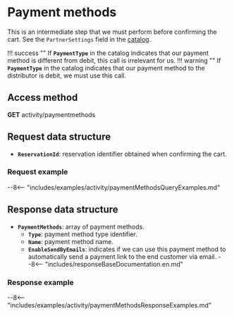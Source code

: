 # Payment methods

This is an intermediate step that we must perform before confirming the cart. See the ``PartnerSettings`` field in the [catalog](catalog.md).

!!! success ""
    If **``PaymentType``** in the catalog indicates that our payment method is different from debit, this call is irrelevant for us.
!!! warning ""
    If **``PaymentType``** in the catalog indicates that our payment method to the distributor is debit, we must use this call.

## Access method

**GET** activity/paymentmethods

## Request data structure

- **`ReservationId`**: reservation identifier obtained when confirming the cart.

### Request example

--8<-- "includes/examples/activity/paymentMethodsQueryExamples.md"

## Response data structure

- **`PaymentMethods`**: array of payment methods.
    - **``Type``**: payment method type identifier.
    - **``Name``**: payment method name.
    - **``EnableSendByEmails``**: indicates if we can use this payment method to automatically send a payment link to the end customer via email.
--8<-- "includes/responseBaseDocumentation.en.md"

### Response example

--8<-- "includes/examples/activity/paymentMethodsResponseExamples.md"
